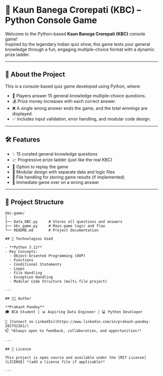 # 🎯 Kaun Banega Crorepati (KBC) – Python Console Game

Welcome to the Python-based **Kaun Banega Crorepati (KBC)** console game!  
Inspired by the legendary Indian quiz show, this game tests your general knowledge through a fun, engaging multiple-choice format with a dynamic prize ladder.

---

## 🧠 About the Project

This is a console-based quiz game developed using Python, where:

- 🎯 Players answer 15 general knowledge multiple-choice questions.
- 💰 Prize money increases with each correct answer.
- ❌ A single wrong answer ends the game, and the total winnings are displayed.
- ✅ Includes input validation, error handling, and modular code design.

---

## 🛠️ Features

- 💡 15 curated general knowledge questions
- 📈 Progressive prize ladder (just like the real KBC)
- 🔁 Option to replay the game
- 📂 Modular design with separate data and logic files
- 📄 File handling for storing game results (if implemented)
- 🚫 Immediate game over on a wrong answer

---

## 📂 Project Structure

```plaintext
kbc-game/
│
├── Data_KBC.py     # Stores all questions and answers
├── kbc_game.py     # Main game logic and flow
└── README.md       # Project documentation

## 🐍 Technologies Used

- **Python 3.12**
- Key Concepts:
  - Object-Oriented Programming (OOP)
  - Functions
  - Conditional Statements
  - Loops
  - File Handling
  - Exception Handling
  - Modular Code Structure (multi-file project)

---

## 👨‍💻 Author

**Prakash Pandey**  
🎓 BCA Student | 📊 Aspiring Data Engineer | 💻 Python Developer  

🔗 [Connect on LinkedIn](https://www.linkedin.com/in/prakash-pandey-2827522b1/)  
📫 *Always open to feedback, collaboration, and opportunities!*

---

## 📜 License

This project is open source and available under the [MIT License](LICENSE) *(add a license file if applicable)*

---


